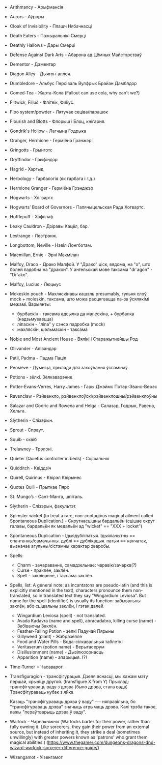 * Arithmancy - Арыфмансія
* Aurors - Аўроры

* Cloak of Invisibility - Плашч Нябачнасці

* Death Eaters - Пажыральнікі Смерці
* Deathly Hallows - Дары Смерці
* Defense Against Dark Arts -  Абарона ад Цёмных Майстэрстваў
* Dementor - Дэментар
* Diagon Alley - Дыягон-аллея.
* Dumbledore - Альбус Персіваль Вулфрык Брайан Дамблдор


* Comed-Tea - Жарта-Кола (Fallout can use cola, why can't we?)

* Flitwick, Filius - Флітвік, Філіус.
* Floo system/powder - Лятучае сеціва/парашок 
* Flourish and Blotts - Флорыш і Блоц, кнігарня.


* Gondrik's Hollow - Лагчына Годрыка
* Granger, Hermione - Герміёна Грэнжэр.
* Gringotts - Грынготс
* Gryffindor - Грыфіндор

* Hagrid - Харгыд
* Herbology - Гарбалогія (як гарбата і г.д.)
* Hermione Granger - Герміёна Грэнджэр
* Hogwarts - Хогвартс
* Hogwarts’ Board of Governors - Папячыцельская Рада Хогвартс.
* Hufflepuff - Хафлпаф


* Leaky Cauldron - Дзіравы Кацёл, бар.
* Lestrange - Лестрэнж.
* Longbottom, Neville - Нэвіл Лонгботам.

* Macmillan, Ernie - Эрні Макмілан
* Malfoy, Draco  - Драко Малфой. У "Драко" ціск, вядома, на "о", што болей падобна на "дракон".
  У ангельскай мове таксама "dr\`agon" - "Dr\`ako".
* Malfoy, Lucius - Люцыус 
* Mokeskin pouch - Махляскінавы кашэль
  presumably, гульня слоў mock + moleskin, таксама, што можа расцягвацца
  па-за ўсялякімі межамі. 
  Варыянты:
    * бурбаскін - таксама адсылка да малескіна, + бурбалка (надзьмуваецца)
    * ліпаскін - "ліпа" у сэнсэ падробка (mock)
    * махляскін, шэльмаскін - таксама

* Noble and Most Ancient House - Вялікі і Старажытнейшы Род

* Ollivander - Алівандар

* Patil, Padma - Падма Паціл
* Pensieve - Думніца, прылада для захоўвання ўспамінаў.
* Potions - зёлкі. Зёлкаварэнне.
* Potter-Evans-Verres, Harry James - Гары Джэймс Потэр-Эванс-Верэс
* Ravenclaw - Рэйвенкло, рэйвенклоўскі/рэйвенклошны/рэйвенклоўны

* Salazar and Godric and Rowena and Helga - Салазар, Годрык, Равена, Хельга.
* Slytherin - Слізэрын.
* Sprout - Спраут.
* Squib - сквіб

* Trelawney - Трэлоні.

* Quieter (Quietus controller in beds) - Сцішальнік
* Quidditch - Квіддзіч
* Quirell, Quirinus - Квірэл Квірынес
* Quotes Quill - Прыткае Пяро



* St. Mungo’s - Сант-Манга, шпіталь.
* Slytherin - Слізэрын, факультэт.
* Spimster wicket (to treat a rare, non-contagious magical ailment called 
  Spontaneous Duplication.) - Скрутнасцішны бардальён 
  (сцішае скрут галавы, бардальён як медальён ад "wicket" == "XXX + locket")
* Spontaneous Duplication - Ідыядубліпатыя.
  Ідыяпачытны == спантанны/самачынны.
  дублі == дублікацыя.
  патыя == канчатак, вызначае агульны/сістэмны характар хваробы. 

* Spells: 
    * Charm - зачараванне, самадзельнае: чаравік/зачарка(?)
    * Curse - праклён, заклён.
    * Spell - заклінанне, і таксама заклён.

* Spells, list:
  A general note: as incantatons are pseudo-latin (and this is explicitly
  mentioned in the text), characters pronounce them non-translated, 
  so in translated text they say "Wingardium Leviosa". But name for the spell
  (identifier) is usually its function: забывальны заклён, або сцішальны заклён,
  і гэтак далей.


  * Wingardium Leviosa (spell) - not translated.
  * Avada Kadavra (name and spell), abracadabra, killing curse (name) - Забіваючы Заклён.
  * Feather-Falling Potion - зёлкі Падучай Пярыны 
  * Gillyweed (plant) - Жабразелле
  * Food and Water Pills - Вода-сілкавальныя таблеткі
  * Veritaserum (potion name) - Верытасерум
  * Disillusionment (name) - Дызілюзорнасць
  * Apparition (name) - апарыцыя. (?) 

* Time-Turner = Часаварот.
* Transfiguragion - трансфігурацыя.
  Дзеля яснасці, мы кажам мэту першай, крыніцу другой.
  (transfigure X from Y)
  Прыклад: трансфігураваць ваду з дрэва (было дрэва, стала вада)
  Трансфігураваць кубак з яйка. 
  
  Казаць "трансфігураваць дрэва ў ваду" --- няправільна, бо 
  "трансфігураваць дрэва" значыць атрымаць дрэва. 
  Калі трэба такое, кажы "пераўтварыць дрэва ў ваду".

* Warlock - Чарнакніжнік (Warlocks barter for their power, rather than fully 
  owning it. Like sorcerers, they gain their power from an external source,
  but instead of inheriting it, they strike a deal (sometimes unwillingly) 
  with greater powers known as 'patrons' who grant them magical abilities.)
  (https://www.thegamer.com/dungeons-dragons-dnd-wizard-warlock-sorcerer-difference-guide/)
* Wizengamot - Уізенгамот
